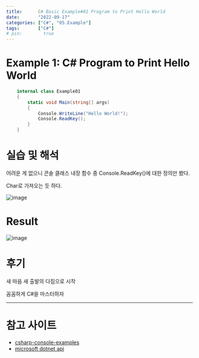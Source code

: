 ```yaml
---
title:      C# Basic Example#01 Program to Print Hello World
date:       "2022-09-17"
categories: ["C#", "05.Example"]
tags:       ["C#"]
# pin:        true
---
```


# Example 1: C# Program to Print Hello World
```c#
    internal class Example01
    {
        static void Main(string[] args)
        {
            Console.WriteLine("Hello World!");
            Console.ReadKey();
        }
    }
```

# 실습 및 해석
어려운 게 없으니 콘솔 클래스 내장 함수 중 Console.ReadKey()에 대한 정의만 봤다.

Char로 가져오는 듯 하다.

![image](https://user-images.githubusercontent.com/85896566/190846853-0db2d266-d40d-40da-9dc9-69158db4788d.png)

# Result
![image](https://user-images.githubusercontent.com/85896566/190846868-69cb9403-9be1-44e8-9bab-676cbd97fd10.png)

# 후기
새 마음 새 출발의 다짐으로 시작

꼼꼼하게 C#을 마스터하자

---

# 참고 사이트
- [csharp-console-examples](https://www.csharp-console-examples.com/csharp-console/c-console-examples/)
- [microsoft dotnet api](https://learn.microsoft.com/ko-kr/dotnet/api/system.console.readkey?view=net-6.0)